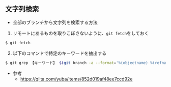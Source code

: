 ## 文字列検索

- 全部のブランチから文字列を検索する方法

1. リモートにあるものを取りこぼさないように、`git fetch`をしておく

``` sh
$ git fetch
```

2. 以下のコマンドで特定のキーワードを抽出する

``` sh
$ git grep 【キーワード】 $(git branch -a --format='%(objectname) %(refname:short)' | sort | uniq -w 40 | cut -c 42-)
```

- 参考
  - https://qiita.com/yuba/items/852d019af48ee7ccd92e
